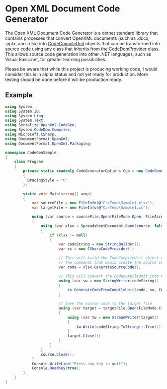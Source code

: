 Open XML Document Code Generator
================================

The Open XML Document Code Generator is a dotnet standard library that contains processes that convert OpenXML documents (such as .docx, .pptx, and .xlsx) into [CodeCompileUnit](https://docs.microsoft.com/en-us/dotnet/api/system.codedom.codecompileunit?view=netcore-3.1) objects that can be transformed into source code using any class that inherits from the [CodeDomProvider](https://docs.microsoft.com/en-us/dotnet/api/system.codedom.compiler.codedomprovider?view=netcore-3.1) class.  This allows source code generation into other .NET languages, such as Visual Basic.net, for greater learning possibilities.

Please be aware that while this project is producing working code, I would consider this is in alpha status and not yet ready for production.  More testing should be done before it will be production ready.

## Example

```cs
using System;
using System.IO;
using System.Linq;
using System.Text;
using Serialize.OpenXml.CodeGen;
using System.CodeDom.Compiler;
using Microsoft.CSharp;
using DocumentFormat.OpenXml;
using DocumentFormat.OpenXml.Packaging;

namespace CodeGenSample
{
    class Program
    {
        private static readonly CodeGeneratorOptions Cgo = new CodeGeneratorOptions()
        {
          BracingStyle = "C"
        };

        static void Main(string[] args)
        {
            var sourceFile = new FileInfo(@"C:\Temp\Sample1.xlsx");
            var targetFile = new FileInfo(@"C:\Temp\Sample1.cs");

            using (var source = sourceFile.Open(FileMode.Open, FileAccess.Read, FileShare.Read))
            {
                using (var xlsx = SpreadsheetDocument.Open(source, false))
                {
                    if (xlsx != null)
                    {
                        var codeString = new StringBuilder();
                        var cs = new CSharpCodeProvider();

                        // This will build the CodeCompileUnit object containing all of
                        // the commands that would create the source code to rebuild Sample1.xlsx
                        var code = xlsx.GenerateSourceCode();

                        // This will convert the CodeCompileUnit into C# source code
                        using (var sw = new StringWriter(codeString))
                        {
                            cs.GenerateCodeFromCompileUnit(code, sw, Cgo);
                        }

                        // Save the source code to the target file
                        using (var target = targetFile.Open(FileMode.Create, FileAccess.ReadWrite))
                        {
                            using (var tw = new StreamWriter(target))
                            {
                                tw.Write(codeString.ToString().Trim());
                            }
                            target.Close();
                        }
                    }
                }
                source.Close();
            }
            Console.WriteLine("Press any key to quit");
            Console.ReadKey(true);
        }
    }
}
```
